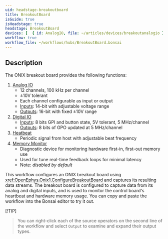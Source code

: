 ```yaml
---
uid: headstage-breakoutboard
title: BreakoutBoard
isGuide: true
isHeadstage: true
headstage: BreakoutBoard
devices: [  { id: AnalogIO, file: ~/articles/devices/breakoutanalogio }, { id: DigitalIO, file: ~/articles/devices/breakoutdigitalio }, { id: Heartbeat, file: ~/articles/devices/heartbeat },{ id: MemoryMonitor, file: ~/articles/devices/memorymonitor } ]
workflow: true
workflow_file: ~/workflows/hubs/BreakoutBoard.bonsai
---
```


## Description
The ONIX breakout board provides the following functions:

1. [Analog IO](xref:device-breakoutanalogio)
    - 12 channels, 100 kHz per channel
    - ±10V tolerant
    - Each channel configurable as input or output
    - [Inputs](xref:OpenEphys.Onix1.BreakoutAnalogInput): 14-bit with adjustable voltage range
    - [Outputs](xref:OpenEphys.Onix1.BreakoutAnalogOutput): 16-bit with fixed ±10V range
1. [Digital IO](xref:device-breakoutdigitalio)
    - [Inputs](xref:OpenEphys.Onix1.BreakoutDigitalInput): 8 bits GPI and button state, 5V tolerant, 5 MHz/channel
    - [Outputs](xref:OpenEphys.Onix1.BreakoutDigitalOutput): 8 bits of GPO updated at 5 MHz/channel
1. [Heatbeat](xref:device-heartbeat)
    - Periodic signal from host with adjustable beat frequency
1. [Memory Monitor](xref:device-memorymonitor)
    - Diagnostic device for monitoring hardware first-in, first-out memory use
    - Used for tune real-time feedback loops for minimal latency
    - Note: _disabled by default_

This workflow configures an ONIX breakout board using <xref:OpenEphys.Onix1.ConfigureBreakoutBoard> and captures its resulting data streams. The breakout board is configured to capture data from its analog and digital inputs, and is used to monitor the control board's heartbeat and hardware memory usage. You can copy and paste the workflow into the Bonsai editor to try it out.

[!TIP]
> You can right-click each of the source operators on the second line of the workflow and select `Output` to examine and expand their output types.